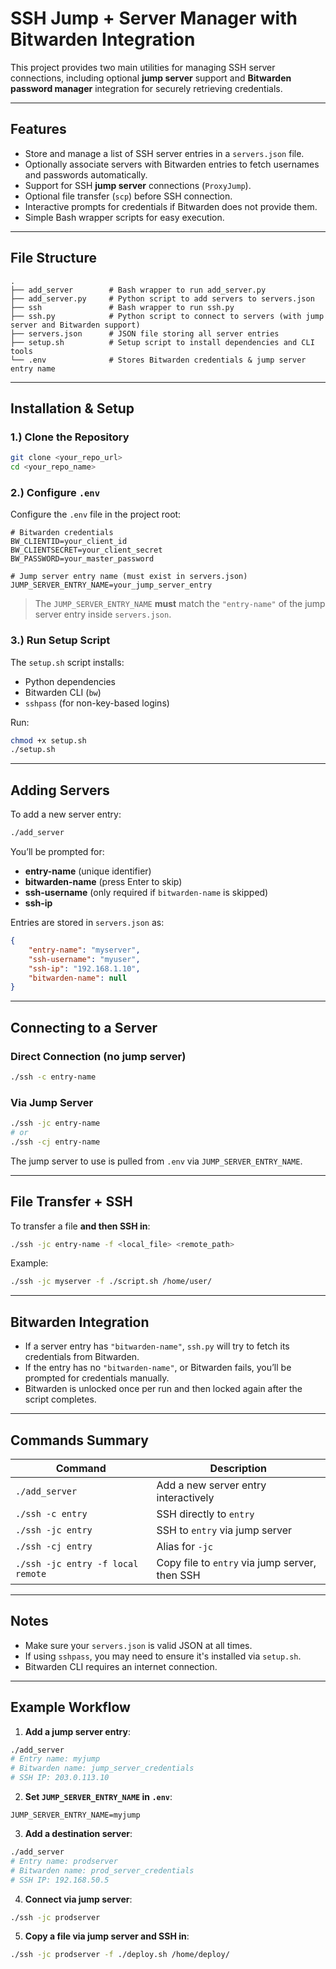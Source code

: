 # SSH Jump + Server Manager with Bitwarden Integration

This project provides two main utilities for managing SSH server connections, including optional **jump server** support and **Bitwarden password manager** integration for securely retrieving credentials.

---

## Features
- Store and manage a list of SSH server entries in a `servers.json` file.
- Optionally associate servers with Bitwarden entries to fetch usernames and passwords automatically.
- Support for SSH **jump server** connections (`ProxyJump`).
- Optional file transfer (`scp`) before SSH connection.
- Interactive prompts for credentials if Bitwarden does not provide them.
- Simple Bash wrapper scripts for easy execution.

---

## File Structure
```
.
├── add_server        # Bash wrapper to run add_server.py
├── add_server.py     # Python script to add servers to servers.json
├── ssh               # Bash wrapper to run ssh.py
├── ssh.py            # Python script to connect to servers (with jump server and Bitwarden support)
├── servers.json      # JSON file storing all server entries
├── setup.sh          # Setup script to install dependencies and CLI tools
└── .env              # Stores Bitwarden credentials & jump server entry name
```

---

## Installation & Setup

### 1.) Clone the Repository
```bash
git clone <your_repo_url>
cd <your_repo_name>
```

### 2.) Configure `.env`
Configure the `.env` file in the project root:
```env
# Bitwarden credentials
BW_CLIENTID=your_client_id
BW_CLIENTSECRET=your_client_secret
BW_PASSWORD=your_master_password

# Jump server entry name (must exist in servers.json)
JUMP_SERVER_ENTRY_NAME=your_jump_server_entry
```

> The `JUMP_SERVER_ENTRY_NAME` **must** match the `"entry-name"` of the jump server entry inside `servers.json`.

### 3.) Run Setup Script
The `setup.sh` script installs:
- Python dependencies
- Bitwarden CLI (`bw`)
- `sshpass` (for non-key-based logins)

Run:
```bash
chmod +x setup.sh
./setup.sh
```

---

## Adding Servers

To add a new server entry:
```bash
./add_server
```

You’ll be prompted for:
- **entry-name** (unique identifier)
- **bitwarden-name** (press Enter to skip)
- **ssh-username** (only required if `bitwarden-name` is skipped)
- **ssh-ip**

Entries are stored in `servers.json` as:
```json
{
    "entry-name": "myserver",
    "ssh-username": "myuser",
    "ssh-ip": "192.168.1.10",
    "bitwarden-name": null
}
```

---

## Connecting to a Server

### Direct Connection (no jump server)
```bash
./ssh -c entry-name
```

### Via Jump Server
```bash
./ssh -jc entry-name
# or
./ssh -cj entry-name
```

The jump server to use is pulled from `.env` via `JUMP_SERVER_ENTRY_NAME`.

---

## File Transfer + SSH
To transfer a file **and then SSH in**:
```bash
./ssh -jc entry-name -f <local_file> <remote_path>
```
Example:
```bash
./ssh -jc myserver -f ./script.sh /home/user/
```

---

## Bitwarden Integration

- If a server entry has `"bitwarden-name"`, `ssh.py` will try to fetch its credentials from Bitwarden.
- If the entry has no `"bitwarden-name"`, or Bitwarden fails, you’ll be prompted for credentials manually.
- Bitwarden is unlocked once per run and then locked again after the script completes.

---

## Commands Summary

| Command | Description |
|---------|-------------|
| `./add_server` | Add a new server entry interactively |
| `./ssh -c entry` | SSH directly to `entry` |
| `./ssh -jc entry` | SSH to `entry` via jump server |
| `./ssh -cj entry` | Alias for `-jc` |
| `./ssh -jc entry -f local remote` | Copy file to `entry` via jump server, then SSH |

---

## Notes
- Make sure your `servers.json` is valid JSON at all times.
- If using `sshpass`, you may need to ensure it's installed via `setup.sh`.
- Bitwarden CLI requires an internet connection.

---

## Example Workflow

1. **Add a jump server entry**:
```bash
./add_server
# Entry name: myjump
# Bitwarden name: jump_server_credentials
# SSH IP: 203.0.113.10
```

2. **Set `JUMP_SERVER_ENTRY_NAME` in `.env`**:
```env
JUMP_SERVER_ENTRY_NAME=myjump
```

3. **Add a destination server**:
```bash
./add_server
# Entry name: prodserver
# Bitwarden name: prod_server_credentials
# SSH IP: 192.168.50.5
```

4. **Connect via jump server**:
```bash
./ssh -jc prodserver
```

5. **Copy a file via jump server and SSH in**:
```bash
./ssh -jc prodserver -f ./deploy.sh /home/deploy/
```
